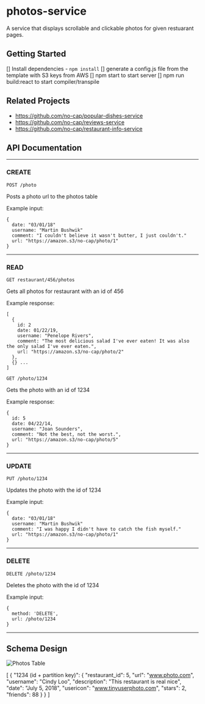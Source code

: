 # photos-service

A service that displays scrollable and clickable photos for given restuarant pages. 

## Getting Started

[] Install dependencies - ` npm install `
[] generate a config.js file from the template with S3 keys from AWS
[] npm start to start server
[] npm run build:react to start compiler/transpile

## Related Projects

  - https://github.com/no-cap/popular-dishes-service
  - https://github.com/no-cap/reviews-service
  - https://github.com/no-cap/restaurant-info-service

## API Documentation
---
### CREATE

`POST /photo`

  Posts a photo url to the photos table
  
  Example input:
  ```
  {
    date: "03/01/18"
    username: "Martin Bushwik"
    comment: "I couldn't believe it wasn't butter, I just couldn't."
    url: "https://amazon.s3/no-cap/photo/1"
  }
  ```
---
### READ

`GET restaurant/456/photos`
  
  Gets all photos for restaurant with an id of 456

  Example response:
  ```
  [
    {
      id: 2
      date: 01/22/19,
      username: "Penelope Rivers",
      comment: "The most delicious salad I've ever eaten! It was also the only salad I've ever eaten.",
      url: "https://amazon.s3/no-cap/photo/2"
    },
    {} ...
  ]
  ```
`GET /photo/1234`
  
  Gets the photo with an id of 1234

  Example response:
  ```
  {
    id: 5
    date: 04/22/14,
    username: "Joan Sounders",
    comment: "Not the best, not the worst.",
    url: "https://amazon.s3/no-cap/photo/5"
  }
  ```
---
### UPDATE

`PUT /photo/1234`
  
  Updates the photo with the id of 1234

  Example input:
  ```
  {
    date: "03/01/18"
    username: "Martin Bushwik"
    comment: "I was happy I didn't have to catch the fish myself."
    url: "https://amazon.s3/no-cap/photo/1"
  }
  ```
---
### DELETE

`DELETE /photo/1234`
  
  Deletes the photo with the id of 1234

  Example input:
  ```
  {
    method: 'DELETE',
    url: /photo/1234
  }
  ```
---

## Schema Design

![Photos Table](https://user-images.githubusercontent.com/6081506/78388112-4e275980-7595-11ea-8548-d890d11033a4.png)

[
  {
    "1234 (id + partition key)": {
      "restaurant_id": 5,
      "url": "www.photo.com",
      "username": "Cindy Loo",
      "description": "This restaurant is real nice",
      "date": "July 5, 2018",
      "usericon": "www.tinyuserphoto.com",
      "stars": 2,
      "friends": 88
    }
  }
]

